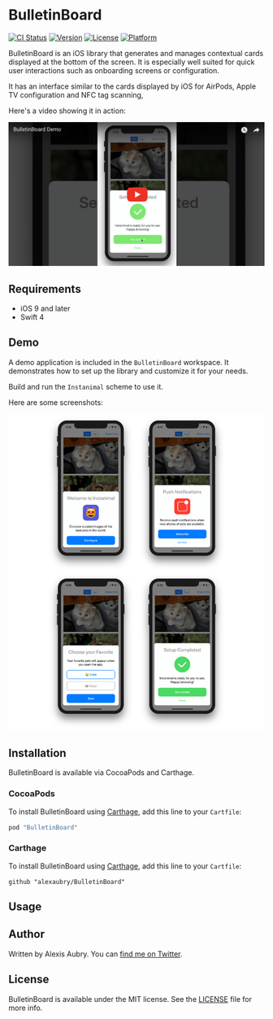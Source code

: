 # BulletinBoard

[![CI Status](https://travis-ci.org/alexaubry/BulletinBoard.svg?branch=master)](https://travis-ci.org/alexaubry/BulletinBoard)
[![Version](https://img.shields.io/cocoapods/v/BulletinBoard.svg?style=flat)](http://cocoapods.org/pods/BulletinBoard)
[![License](https://img.shields.io/cocoapods/l/BulletinBoard.svg?style=flat)](http://cocoapods.org/pods/BulletinBoard)
[![Platform](https://img.shields.io/cocoapods/p/BulletinBoard.svg?style=flat)](http://cocoapods.org/pods/BulletinBoard)

BulletinBoard is an iOS library that generates and manages contextual cards displayed at the bottom of the screen. It is especially well suited for quick user interactions such as onboarding screens or configuration.

It has an interface similar to the cards displayed by iOS for AirPods, Apple TV configuration and NFC tag scanning,

Here's a video showing it in action:

[![Watch Demo on YouTube](.github/demo_thumbnail.png)](https://youtu.be/igNner7z13U)

## Requirements

- iOS 9 and later
- Swift 4

## Demo

A demo application is included in the `BulletinBoard` workspace. It demonstrates how to set up the library and customize it for your needs.

Build and run the `Instanimal` scheme to use it.

Here are some screenshots:

![Demo Screenshots](.github/demo_screenshots.png)

## Installation

BulletinBoard is available via CocoaPods and Carthage.

### CocoaPods

To install BulletinBoard using [Carthage](https://github.com/Carthage/Carthage), add this line to your `Cartfile`:

~~~ruby
pod "BulletinBoard"
~~~

### Carthage

To install BulletinBoard using [Carthage](https://github.com/Carthage/Carthage), add this line to your `Cartfile`:

~~~
github "alexaubry/BulletinBoard"
~~~

## Usage

## Author

Written by Alexis Aubry. You can [find me on Twitter](https://twitter.com/_alexaubry).

## License

BulletinBoard is available under the MIT license. See the [LICENSE](LICENSE) file for more info.
